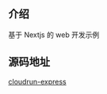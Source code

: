 ## 介绍

基于 Nextjs 的 web 开发示例

## 源码地址

[cloudrun-express](https://github.com/TencentCloudBase/tcbr-templates/tree/main/cloudrun-nextjs)
